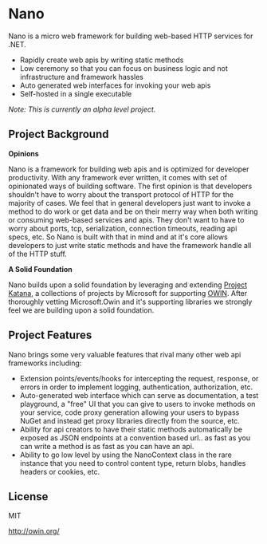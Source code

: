 Nano
====

Nano is a micro web framework for building web-based HTTP services for .NET.

 - Rapidly create web apis by writing static methods
 - Low ceremony so that you can focus on business logic and not infrastructure and framework hassles
 - Auto generated web interfaces for invoking your web apis
 - Self-hosted in a single executable

*Note: This is currently an alpha level project.*

Project Background
---

**Opinions**

Nano is a framework for building web apis and is optimized for developer productivity. With any framework ever written, it comes with set of opinionated ways of building software. The first opinion is that developers shouldn't have to worry about the transport protocol of HTTP for the majority of cases. We feel that in general developers just want to invoke a method to do work or get data and be on their merry way when both writing or consuming web-based services and apis. They don't want to have to worry about ports, tcp, serialization, connection timeouts, reading api specs, etc. So Nano is built with that in mind and at it's core allows developers to just write static methods and have the framework handle all of the HTTP stuff.

**A Solid Foundation**

Nano builds upon a solid foundation by leveraging and extending [Project Katana](http://katanaproject.codeplex.com/), a collections of projects by Microsoft for supporting [OWIN](http://owin.org/). After thoroughly vetting Microsoft.Owin and it's supporting libraries we strongly feel we are building upon a solid foundation. 


Project Features
---

Nano brings some very valuable features that rival many other web api frameworks including:

 - Extension points/events/hooks for intercepting the request, response, or errors in order to implement logging, authentication, authorization, etc.
 - Auto-generated web interface which can serve as documentation, a test playground, a "free" UI that you can give to users to invoke methods on your service, code proxy generation allowing your users to bypass NuGet and instead get proxy libraries directly from the source, etc.
 - Ability for api creators to have their static methods automatically be exposed as JSON endpoints at a convention based url.. as fast as you can write a method is as fast as you can have an api.
 - Ability to go low level by using the NanoContext class in the rare instance that you need to control content type, return blobs, handles headers or cookies, etc.

License
----

MIT

http://owin.org/
